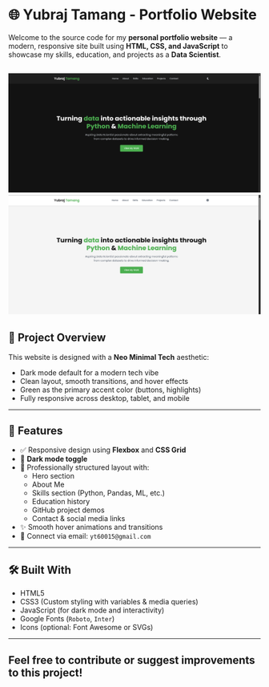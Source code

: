 # 🌐 Yubraj Tamang - Portfolio Website

Welcome to the source code for my **personal portfolio website** — a modern, responsive site built using **HTML, CSS, and JavaScript** to showcase my skills, education, and projects as a **Data Scientist**.

![screenshot](./Screenshot_20250512_104323.png)
![screenshot](./Screenshot_20250512_104358.png)
---

## 🎯 Project Overview

This website is designed with a **Neo Minimal Tech** aesthetic:
- Dark mode default for a modern tech vibe
- Clean layout, smooth transitions, and hover effects
- Green as the primary accent color (buttons, highlights)
- Fully responsive across desktop, tablet, and mobile

---

## 🧠 Features

- ✅ Responsive design using **Flexbox** and **CSS Grid**
- 🌙 **Dark mode toggle**
- 🎯 Professionally structured layout with:
  - Hero section
  - About Me
  - Skills section (Python, Pandas, ML, etc.)
  - Education history
  - GitHub project demos
  - Contact & social media links
- ✨ Smooth hover animations and transitions
- 📧 Connect via email: `yt60015@gmail.com`

---

## 🛠️ Built With

- HTML5  
- CSS3 (Custom styling with variables & media queries)  
- JavaScript (for dark mode and interactivity)  
- Google Fonts (`Roboto`, `Inter`)  
- Icons (optional: Font Awesome or SVGs)


---

## Feel free to contribute or suggest improvements to this project!

